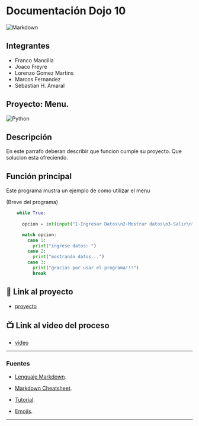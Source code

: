 
# Documentación Dojo 10
![Markdown](https://upload.wikimedia.org/wikipedia/commons/thumb/4/48/Markdown-mark.svg/1200px-Markdown-mark.svg.png)


## Integrantes 
- Franco Mancilla
- Joaco Freyre
- Lorenzo Gomez Martins
- Marcos Fernandez
- Sebastian H. Amaral

## Proyecto: Menu.
![Python](./img/imagen_codigo.jpg)


## Descripción
En este parrafo deberan describir que funcion cumple su proyecto. Que solucion esta ofreciendo.

## Función principal
Este programa mustra un ejemplo de como utilizar el menu

(Breve del programa)

~~~ Python (lenguaje en el que esta escrito)
    while True:
      
      opcion = int(input("1-Ingresar Datos\n2-Mostrar datos\n3-Salir\n"))

      match opcion:
        case 1:
          print("ingrese datos: ")
        case 2:
          print("mostrando datos...")
        case 3:
          print("gracias por usar el programa!!!")
          break
~~~

## :snake: Link al proyecto
- [proyecto]()
## :tv: Link al video del proceso
- [video]()

---
### Fuentes

- [Lenguaje Markdown](https://markdown.es/sintaxis-markdown/#linkauto).

- [Markdown Cheatsheet](https://github.com/adam-p/markdown-here/wiki/Markdown-Cheatsheet).

- [Tutorial](https://youtu.be/EdJixU5IDgQ).

- [Emojis](https://gist.github.com/rxaviers/7360908).

---
